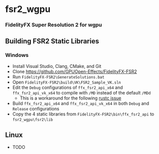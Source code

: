 # fsr2_wgpu
### FidelityFX Super Resolution 2 for wgpu

## Building FSR2 Static Libraries
### Windows
* Install Visual Studio, Clang, CMake, and Git
* Clone https://github.com/GPUOpen-Effects/FidelityFX-FSR2
* Run `FidelityFX-FSR2\GenerateSolutions.bat`
* Open `FidelityFX-FSR2\build\VK\FSR2_Sample_VK.sln`
* Edit the `Debug` configurations of `ffx_fsr2_api_x64` and `ffx_fsr2_api_vk_x64` to compile with `/MD` instead of the default `/MDd`
    * This is a workaround for the following [rustc issue](https://github.com/rust-lang/rust/issues/39016)
* Build `ffx_fsr2_api_x64` and `ffx_fsr2_api_vk_x64` in both `Debug` and `Release` configurations
* Copy the 4 static libraries from `FidelityFX-FSR2\bin\ffx_fsr2_api` to `fsr2_wgpu\fsr2\lib`

## Linux
* TODO
